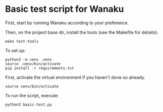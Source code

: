 # Basic test script for Wanaku

First, start by running Wanaku according to your preference.

Then, on the project base dir, install the tools (see the Makefile for details):

```shell
make test-tools 
```

To set up: 

```shell
python3 -m venv .venv
source .venv/bin/activate
pip install -r requirements.txt
``` 

First, activate the virtual environment if you haven't done so already.

```shell
source venv/bin/activate
```

To run the script, execute:

```shell
python3 basic-test.py
```